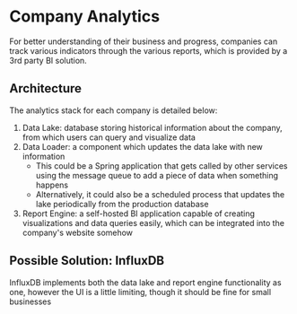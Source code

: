 # Company Analytics

For better understanding of their business and progress, companies can track various indicators through the various reports, which is provided by a 3rd party BI solution.

## Architecture

The analytics stack for each company is detailed below:

1. Data Lake: database storing historical information about the company, from which users can query and visualize data
2. Data Loader: a component which updates the data lake with new information
    * This could be a Spring application that gets called by other services using the message queue to add a piece of data when something happens
    * Alternatively, it could also be a scheduled process that updates the lake periodically from the production database
3. Report Engine: a self-hosted BI application capable of creating visualizations and data queries easily, which can be integrated into the company's website somehow

## Possible Solution: InfluxDB

InfluxDB implements both the data lake and report engine functionality as one, however the UI is a little limiting, though it should be fine for small businesses